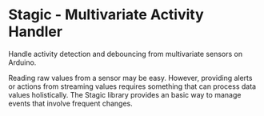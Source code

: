 # Stagic - Multivariate Activity Handler
Handle activity detection and debouncing from multivariate sensors on Arduino.

Reading raw values from a sensor may be easy. However, providing alerts or actions from streaming values requires something that can process data values holistically. The Stagic library provides an basic way to manage events that involve frequent changes.
